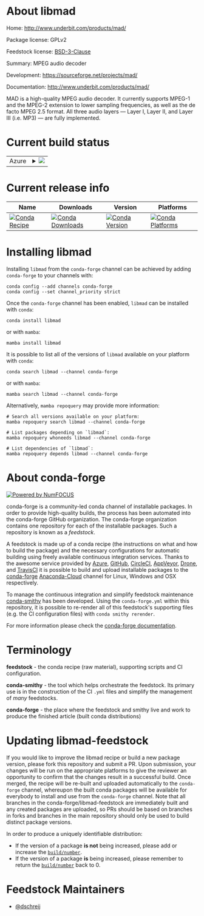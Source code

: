 About libmad
============

Home: http://www.underbit.com/products/mad/

Package license: GPLv2

Feedstock license: [BSD-3-Clause](https://github.com/conda-forge/libmad-feedstock/blob/main/LICENSE.txt)

Summary: MPEG audio decoder

Development: https://sourceforge.net/projects/mad/

Documentation: http://www.underbit.com/products/mad/

MAD is a high-quality MPEG audio decoder. It currently supports MPEG-1 and the MPEG-2
extension to lower sampling frequencies, as well as the de facto MPEG 2.5 format. All
three audio layers — Layer I, Layer II, and Layer III (i.e. MP3) — are fully implemented.


Current build status
====================


<table>
    
  <tr>
    <td>Azure</td>
    <td>
      <details>
        <summary>
          <a href="https://dev.azure.com/conda-forge/feedstock-builds/_build/latest?definitionId=551&branchName=main">
            <img src="https://dev.azure.com/conda-forge/feedstock-builds/_apis/build/status/libmad-feedstock?branchName=main">
          </a>
        </summary>
        <table>
          <thead><tr><th>Variant</th><th>Status</th></tr></thead>
          <tbody><tr>
              <td>linux_64</td>
              <td>
                <a href="https://dev.azure.com/conda-forge/feedstock-builds/_build/latest?definitionId=551&branchName=main">
                  <img src="https://dev.azure.com/conda-forge/feedstock-builds/_apis/build/status/libmad-feedstock?branchName=main&jobName=linux&configuration=linux%20linux_64_" alt="variant">
                </a>
              </td>
            </tr><tr>
              <td>osx_64</td>
              <td>
                <a href="https://dev.azure.com/conda-forge/feedstock-builds/_build/latest?definitionId=551&branchName=main">
                  <img src="https://dev.azure.com/conda-forge/feedstock-builds/_apis/build/status/libmad-feedstock?branchName=main&jobName=osx&configuration=osx%20osx_64_" alt="variant">
                </a>
              </td>
            </tr><tr>
              <td>osx_arm64</td>
              <td>
                <a href="https://dev.azure.com/conda-forge/feedstock-builds/_build/latest?definitionId=551&branchName=main">
                  <img src="https://dev.azure.com/conda-forge/feedstock-builds/_apis/build/status/libmad-feedstock?branchName=main&jobName=osx&configuration=osx%20osx_arm64_" alt="variant">
                </a>
              </td>
            </tr><tr>
              <td>win_64</td>
              <td>
                <a href="https://dev.azure.com/conda-forge/feedstock-builds/_build/latest?definitionId=551&branchName=main">
                  <img src="https://dev.azure.com/conda-forge/feedstock-builds/_apis/build/status/libmad-feedstock?branchName=main&jobName=win&configuration=win%20win_64_" alt="variant">
                </a>
              </td>
            </tr>
          </tbody>
        </table>
      </details>
    </td>
  </tr>
</table>

Current release info
====================

| Name | Downloads | Version | Platforms |
| --- | --- | --- | --- |
| [![Conda Recipe](https://img.shields.io/badge/recipe-libmad-green.svg)](https://anaconda.org/conda-forge/libmad) | [![Conda Downloads](https://img.shields.io/conda/dn/conda-forge/libmad.svg)](https://anaconda.org/conda-forge/libmad) | [![Conda Version](https://img.shields.io/conda/vn/conda-forge/libmad.svg)](https://anaconda.org/conda-forge/libmad) | [![Conda Platforms](https://img.shields.io/conda/pn/conda-forge/libmad.svg)](https://anaconda.org/conda-forge/libmad) |

Installing libmad
=================

Installing `libmad` from the `conda-forge` channel can be achieved by adding `conda-forge` to your channels with:

```
conda config --add channels conda-forge
conda config --set channel_priority strict
```

Once the `conda-forge` channel has been enabled, `libmad` can be installed with `conda`:

```
conda install libmad
```

or with `mamba`:

```
mamba install libmad
```

It is possible to list all of the versions of `libmad` available on your platform with `conda`:

```
conda search libmad --channel conda-forge
```

or with `mamba`:

```
mamba search libmad --channel conda-forge
```

Alternatively, `mamba repoquery` may provide more information:

```
# Search all versions available on your platform:
mamba repoquery search libmad --channel conda-forge

# List packages depending on `libmad`:
mamba repoquery whoneeds libmad --channel conda-forge

# List dependencies of `libmad`:
mamba repoquery depends libmad --channel conda-forge
```


About conda-forge
=================

[![Powered by
NumFOCUS](https://img.shields.io/badge/powered%20by-NumFOCUS-orange.svg?style=flat&colorA=E1523D&colorB=007D8A)](https://numfocus.org)

conda-forge is a community-led conda channel of installable packages.
In order to provide high-quality builds, the process has been automated into the
conda-forge GitHub organization. The conda-forge organization contains one repository
for each of the installable packages. Such a repository is known as a *feedstock*.

A feedstock is made up of a conda recipe (the instructions on what and how to build
the package) and the necessary configurations for automatic building using freely
available continuous integration services. Thanks to the awesome service provided by
[Azure](https://azure.microsoft.com/en-us/services/devops/), [GitHub](https://github.com/),
[CircleCI](https://circleci.com/), [AppVeyor](https://www.appveyor.com/),
[Drone](https://cloud.drone.io/welcome), and [TravisCI](https://travis-ci.com/)
it is possible to build and upload installable packages to the
[conda-forge](https://anaconda.org/conda-forge) [Anaconda-Cloud](https://anaconda.org/)
channel for Linux, Windows and OSX respectively.

To manage the continuous integration and simplify feedstock maintenance
[conda-smithy](https://github.com/conda-forge/conda-smithy) has been developed.
Using the ``conda-forge.yml`` within this repository, it is possible to re-render all of
this feedstock's supporting files (e.g. the CI configuration files) with ``conda smithy rerender``.

For more information please check the [conda-forge documentation](https://conda-forge.org/docs/).

Terminology
===========

**feedstock** - the conda recipe (raw material), supporting scripts and CI configuration.

**conda-smithy** - the tool which helps orchestrate the feedstock.
                   Its primary use is in the construction of the CI ``.yml`` files
                   and simplify the management of *many* feedstocks.

**conda-forge** - the place where the feedstock and smithy live and work to
                  produce the finished article (built conda distributions)


Updating libmad-feedstock
=========================

If you would like to improve the libmad recipe or build a new
package version, please fork this repository and submit a PR. Upon submission,
your changes will be run on the appropriate platforms to give the reviewer an
opportunity to confirm that the changes result in a successful build. Once
merged, the recipe will be re-built and uploaded automatically to the
`conda-forge` channel, whereupon the built conda packages will be available for
everybody to install and use from the `conda-forge` channel.
Note that all branches in the conda-forge/libmad-feedstock are
immediately built and any created packages are uploaded, so PRs should be based
on branches in forks and branches in the main repository should only be used to
build distinct package versions.

In order to produce a uniquely identifiable distribution:
 * If the version of a package **is not** being increased, please add or increase
   the [``build/number``](https://docs.conda.io/projects/conda-build/en/latest/resources/define-metadata.html#build-number-and-string).
 * If the version of a package **is** being increased, please remember to return
   the [``build/number``](https://docs.conda.io/projects/conda-build/en/latest/resources/define-metadata.html#build-number-and-string)
   back to 0.

Feedstock Maintainers
=====================

* [@dschreij](https://github.com/dschreij/)


